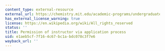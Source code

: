 ```yaml
---
content_type: external-resource
external_url: https://chemistry.mit.edu/academic-programs/undergraduate-programs/first-year-students/5-301/
has_external_license_warning: true
license: https://en.wikipedia.org/wiki/All_rights_reserved
status: ''
title: Permission of instructor via application process
uid: e1aeb5cf-7f16-4c67-bc1a-bdc078c3f7e6
wayback_url: ''
---
```

